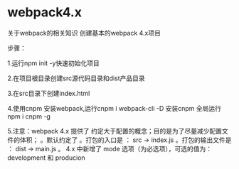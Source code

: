 # webpack4.x

关于webpack的相关知识
创建基本的webpack 4.x项目

步骤：

1.运行npm init -y快速初始化项目

2.在项目根目录创建src源代码目录和dist产品目录

3.在src目录下创建index.html

4.使用cnpm 安装webpack,运行cnpm i webpack-cli -D
    安装cnpm 全局运行 npm i cnpm -g
    
5.注意：webpack 4.x 提供了 约定大于配置的概念；目的是为了尽量减少配置文件的体积；
     。默认约定了
     。打包的入口是 ： src -> index.js
     。打包的输出文件是 ： dist -> main.js
     。 4.x 中新增了 mode 选项（为必选项），可选的值为： development 和  producion
    

